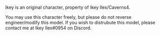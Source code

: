 Ikey is an original character, property of Ikey Ilex/Caverns4.

You may use this character freely, but please do not reverse engineer/modify this model.
If you wish to distrubute this model, please contact me at Ikey Ilex#0954 on Discord.